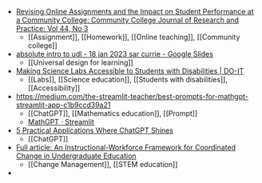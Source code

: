 - [Revising Online Assignments and the Impact on Student Performance at a Community College: Community College Journal of Research and Practice: Vol 44, No 3](https://www.tandfonline.com/doi/abs/10.1080/10668926.2018.1564089?journalCode=ucjc20)
	- [[Assignment]], [[Homework]], [[Online teaching]], [[Community college]]
- [absolute intro to udl - 18 jan 2023 sar currie - Google Slides](https://docs.google.com/presentation/d/1LHklQzNC5fcuFPeU3tGpxtAcohnXshLCgkok_HFid58/mobilepresent#slide=id.g4dfce81f19_0_45)
	- [[Universal design for learning]]
- [Making Science Labs Accessible to Students with Disabilities | DO-IT](https://www.washington.edu/doit/making-science-labs-accessible-students-disabilities)
	- [[Labs]], [[Science education]], [[Students with disabilities]], [[Accessibility]]
- https://medium.com/the-streamlit-teacher/best-prompts-for-mathgpt-streamlit-app-c1b9ccd39a21
	- [[ChatGPT]], [[Mathematics education]], [[Prompt]]
	- [MathGPT · Streamlit](https://mathgpt.streamlit.app/)
- [5 Practical Applications Where ChatGPT Shines](https://thealgorithmicbridge.substack.com/p/5-practical-applications-where-chatgpt)
	- [[ChatGPT]]
- [Full article: An Instructional-Workforce Framework for Coordinated Change in Undergraduate Education](https://www.tandfonline.com/doi/full/10.1080/00091383.2023.2151809?utm_source=pocket_mylist)
	- [[Change Management]], [[STEM education]]
-